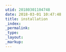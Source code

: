 ```yaml
---
utid: 20180301104748
date: 2018-03-01 10:47:48
title: installation
_index:
_permalink:
_type:
_layout:
_markup:
---
```

